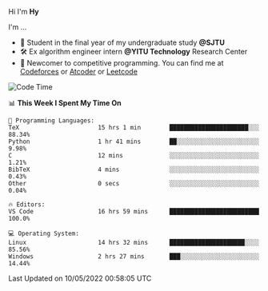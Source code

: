 Hi I'm **Hy**

I'm ...
- 📖 Student in the final year of my undergraduate study **@SJTU**
- 🛠️ Ex algorithm engineer intern **@YITU Technology** Research Center
- 🏅 Newcomer to competitive programming. You can find me at [Codeforces](https://codeforces.com/profile/Hy3) or [Atcoder](https://atcoder.jp/users/Hy3) or [Leetcode](https://leetcode-cn.com/u/_hy3/)


<!--START_SECTION:waka-->
![Code Time](http://img.shields.io/badge/Code%20Time-0-blue)

📊 **This Week I Spent My Time On** 

```text
💬 Programming Languages: 
TeX                      15 hrs 1 min        ██████████████████████░░░   88.34% 
Python                   1 hr 41 mins        ██░░░░░░░░░░░░░░░░░░░░░░░   9.98% 
C                        12 mins             ░░░░░░░░░░░░░░░░░░░░░░░░░   1.21% 
BibTeX                   4 mins              ░░░░░░░░░░░░░░░░░░░░░░░░░   0.43% 
Other                    0 secs              ░░░░░░░░░░░░░░░░░░░░░░░░░   0.04%

🔥 Editors: 
VS Code                  16 hrs 59 mins      █████████████████████████   100.0%

💻 Operating System: 
Linux                    14 hrs 32 mins      █████████████████████░░░░   85.56% 
Windows                  2 hrs 27 mins       ███░░░░░░░░░░░░░░░░░░░░░░   14.44%

```


 Last Updated on 10/05/2022 00:58:05 UTC
<!--END_SECTION:waka-->

